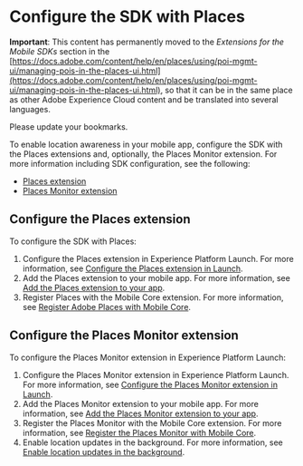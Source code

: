 # Configure the SDK with Places

**Important**: This content has permanently moved to the _Extensions for the Mobile SDKs_ section in the [https://docs.adobe.com/content/help/en/places/using/poi-mgmt-ui/managing-pois-in-the-places-ui.html](https://docs.adobe.com/content/help/en/places/using/poi-mgmt-ui/managing-pois-in-the-places-ui.html), so that it can be in the same place as other Adobe Experience Cloud content and be translated into several languages.

Please update your bookmarks.

  
To enable location awareness in your mobile app, configure the SDK with the Places extensions and, optionally, the Places Monitor extension. For more information including SDK configuration, see the following:

* [Places extension](https://placesdocs.com/places-services-by-adobe-documentation/configure-places-in-the-sdk/places-extension)
* [Places Monitor extension](https://placesdocs.com/places-services-by-adobe-documentation/configure-places-in-the-sdk/places-monitor-extension)

## Configure the Places extension

To configure the SDK with Places:

1. Configure the Places extension in Experience Platform Launch. For more information, see [Configure the Places extension in Launch](https://placesdocs.com/places-services-by-adobe-documentation/configure-places-in-the-sdk/places-extension#configure-the-places-extension-in-launch).
2. Add the Places extension to your mobile app. For more information, see [Add the Places extension to your app](https://placesdocs.com/places-services-by-adobe-documentation/configure-places-in-the-sdk/places-extension#add-the-places-extension-to-your-app).
3. Register Places with the Mobile Core extension. For more information, see [Register Adobe Places with Mobile Core](https://placesdocs.com/places-services-by-adobe-documentation/configure-places-in-the-sdk/places-extension#register-adobe-places-with-mobile-core).

## Configure the Places Monitor extension

To configure the Places Monitor extension in Experience Platform Launch:

1. Configure the Places Monitor extension in Experience Platform Launch. For more information, see [Configure the Places Monitor extension in Launch](https://placesdocs.com/places-services-by-adobe-documentation/configure-places-in-the-sdk/places-monitor-extension/using-the-places-monitor-extension#configure-places-monitoring-extension-in-launch).
2. Add the Places Monitor extension to your mobile app. For more information, see [Add the Places Monitor extension to your app](https://placesdocs.com/places-services-by-adobe-documentation/configure-places-in-the-sdk/places-monitor-extension/using-the-places-monitor-extension#add-places-monitor-extension-to-your-app).
3. Register the Places Monitor with the Mobile Core extension. For more information, see [Register the Places Monitor with Mobile Core](https://placesdocs.com/places-services-by-adobe-documentation/configure-places-in-the-sdk/places-monitor-extension/using-the-places-monitor-extension#register-the-places-monitor-with-mobile-core).
4. Enable location updates in the background. For more information, see [Enable location updates in the background](https://placesdocs.com/places-services-by-adobe-documentation/configure-places-in-the-sdk/places-monitor-extension/using-the-places-monitor-extension#enable-location-updates-in-background).



